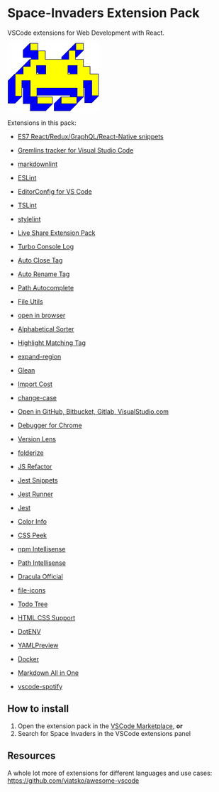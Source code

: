 # Space-Invaders Extension Pack
VSCode extensions for Web Development with React.

![Image of Space Invader's Game](https://raw.githubusercontent.com/rafaelrozon/space-invaders/master/resources/space_invaders.png?token=AA632XVOX6XWPGSWGD3T7SS6QIHXG)


Extensions in this pack:

- [ES7 React/Redux/GraphQL/React-Native snippets](https://marketplace.visualstudio.com/items?itemName=dsznajder.es7-react-js-snippets)

- [Gremlins tracker for Visual Studio Code](https://marketplace.visualstudio.com/items?itemName=nhoizey.gremlins)

- [markdownlint](https://marketplace.visualstudio.com/items?itemName=DavidAnson.vscode-markdownlint)

- [ESLint](https://marketplace.visualstudio.com/items?itemName=dbaeumer.vscode-eslint)

- [EditorConfig for VS Code](https://marketplace.visualstudio.com/items?itemName=EditorConfig.EditorConfig)

- [TSLint](https://marketplace.visualstudio.com/items?itemName=ms-vscode.vscode-typescript-tslint-plugin)

- [stylelint](https://marketplace.visualstudio.com/items?itemName=stylelint.vscode-stylelint)

- [Live Share Extension Pack](https://marketplace.visualstudio.com/items?itemName=MS-vsliveshare.vsliveshare-pack)

- [Turbo Console Log](https://marketplace.visualstudio.com/items?itemName=ChakrounAnas.turbo-console-log)

- [Auto Close Tag](https://marketplace.visualstudio.com/items?itemName=formulahendry.auto-close-tag)

- [Auto Rename Tag](https://marketplace.visualstudio.com/items?itemName=formulahendry.auto-rename-tag)

- [Path Autocomplete](https://marketplace.visualstudio.com/items?itemName=ionutvmi.path-autocomplete)

- [File Utils](https://marketplace.visualstudio.com/items?itemName=sleistner.vscode-fileutils)

- [open in browser](https://marketplace.visualstudio.com/items?itemName=techer.open-in-browser)

- [Alphabetical Sorter](https://marketplace.visualstudio.com/items?itemName=ue.alphabetical-sorter)

- [Highlight Matching Tag](https://marketplace.visualstudio.com/items?itemName=vincaslt.highlight-matching-tag)

- [expand-region](https://marketplace.visualstudio.com/items?itemName=letrieu.expand-region)

- [Glean](https://marketplace.visualstudio.com/items?itemName=wix.glean)

- [Import Cost](https://marketplace.visualstudio.com/items?itemName=wix.vscode-import-cost)

- [change-case](https://marketplace.visualstudio.com/items?itemName=wmaurer.change-case)

- [Open in GitHub, Bitbucket, Gitlab, VisualStudio.com ](https://marketplace.visualstudio.com/items?itemName=ziyasal.vscode-open-in-github)

- [Debugger for Chrome](https://marketplace.visualstudio.com/items?itemName=msjsdiag.debugger-for-chrome)

- [Version Lens](https://marketplace.visualstudio.com/items?itemName=pflannery.vscode-versionlens)

- [folderize](https://marketplace.visualstudio.com/items?itemName=ee92.folderize)

- [JS Refactor](https://marketplace.visualstudio.com/items?itemName=cmstead.jsrefactor)

- [Jest Snippets](https://marketplace.visualstudio.com/items?itemName=andys8.jest-snippets)

- [Jest Runner](https://marketplace.visualstudio.com/items?itemName=firsttris.vscode-jest-runner)

- [Jest](https://marketplace.visualstudio.com/items?itemName=Orta.vscode-jest)

- [Color Info](https://marketplace.visualstudio.com/items?itemName=bierner.color-info)

- [CSS Peek](https://marketplace.visualstudio.com/items?itemName=pranaygp.vscode-css-peek)

- [npm Intellisense](https://marketplace.visualstudio.com/items?itemName=christian-kohler.npm-intellisense)

- [Path Intellisense](https://marketplace.visualstudio.com/items?itemName=christian-kohler.path-intellisense)

- [Dracula Official](https://marketplace.visualstudio.com/items?itemName=dracula-theme.theme-dracula)

- [file-icons](https://marketplace.visualstudio.com/items?itemName=file-icons.file-icons)

- [Todo Tree](https://marketplace.visualstudio.com/items?itemName=Gruntfuggly.todo-tree)

- [HTML CSS Support](https://marketplace.visualstudio.com/items?itemName=ecmel.vscode-html-css)

- [DotENV](https://marketplace.visualstudio.com/items?itemName=mikestead.dotenv)

- [YAMLPreview](https://marketplace.visualstudio.com/items?itemName=redhat.vscode-yaml)

- [Docker](https://marketplace.visualstudio.com/items?itemName=ms-azuretools.vscode-docker)

- [Markdown All in One](https://marketplace.visualstudio.com/items?itemName=yzhang.markdown-all-in-one)

- [vscode-spotify](https://marketplace.visualstudio.com/items?itemName=shyykoserhiy.vscode-spotify)

## How to install

1. Open the extension pack in the [VSCode Marketplace](https://marketplace.visualstudio.com/items?itemName=rafaelrozon.space-invaders), **or**
2. Search for Space Invaders in the VSCode extensions panel

## Resources

A whole lot more of extensions for different languages and use cases: https://github.com/viatsko/awesome-vscode
